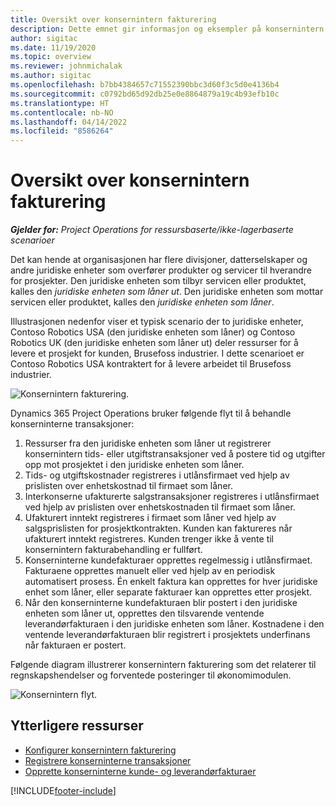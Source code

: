 ```yaml
---
title: Oversikt over konsernintern fakturering
description: Dette emnet gir informasjon og eksempler på konsernintern fakturering for prosjekter.
author: sigitac
ms.date: 11/19/2020
ms.topic: overview
ms.reviewer: johnmichalak
ms.author: sigitac
ms.openlocfilehash: b7bb4384657c71552390bbc3d60f3c5d0e4136b4
ms.sourcegitcommit: c0792bd65d92db25e0e8864879a19c4b93efb10c
ms.translationtype: HT
ms.contentlocale: nb-NO
ms.lasthandoff: 04/14/2022
ms.locfileid: "8586264"
---
```

# <a name="intercompany-invoicing-overview"></a>Oversikt over konsernintern fakturering

_**Gjelder for:** Project Operations for ressursbaserte/ikke-lagerbaserte scenarioer_

Det kan hende at organisasjonen har flere divisjoner, datterselskaper og andre juridiske enheter som overfører produkter og servicer til hverandre for prosjekter. Den juridiske enheten som tilbyr servicen eller produktet, kalles den *juridiske enheten som låner ut*. Den juridiske enheten som mottar servicen eller produktet, kalles den *juridiske enheten som låner*.

Illustrasjonen nedenfor viser et typisk scenario der to juridiske enheter, Contoso Robotics USA (den juridiske enheten som låner) og Contoso Robotics UK (den juridiske enheten som låner ut) deler ressurser for å levere et prosjekt for kunden, Brusefoss industrier. I dette scenarioet er Contoso Robotics USA kontraktert for å levere arbeidet til Brusefoss industrier.

![Konsernintern fakturering.](./media/IntercompanyScenario.png) 

Dynamics 365 Project Operations bruker følgende flyt til å behandle konserninterne transaksjoner:

1. Ressurser fra den juridiske enheten som låner ut registrerer konsernintern tids- eller utgiftstransaksjoner ved å postere tid og utgifter opp mot prosjektet i den juridiske enheten som låner.
2. Tids- og utgiftskostnader registreres i utlånsfirmaet ved hjelp av prislisten over enhetskostnad til firmaet som låner.
3. Interkonserne ufakturerte salgstransaksjoner registreres i utlånsfirmaet ved hjelp av prislisten over enhetskostnaden til firmaet som låner.
4. Ufakturert inntekt registreres i firmaet som låner ved hjelp av salgsprislisten for prosjektkontrakten. Kunden kan faktureres når ufakturert inntekt registreres. Kunden trenger ikke å vente til konsernintern fakturabehandling er fullført.
5. Konserninterne kundefakturaer opprettes regelmessig i utlånsfirmaet. Fakturaene opprettes manuelt eller ved hjelp av en periodisk automatisert prosess. Én enkelt faktura kan opprettes for hver juridiske enhet som låner, eller separate fakturaer kan opprettes etter prosjekt.
6. Når den konserninterne kundefakturaen blir postert i den juridiske enheten som låner ut, opprettes den tilsvarende ventende leverandørfakturaen i den juridiske enheten som låner. Kostnadene i den ventende leverandørfakturaen blir registrert i prosjektets underfinans når fakturaen er postert.

Følgende diagram illustrerer konsernintern fakturering som det relaterer til regnskapshendelser og forventede posteringer til økonomimodulen.

![Konsernintern flyt.](./media/IntercompanyFlow.png)

## <a name="additional-resources"></a>Ytterligere ressurser

- [Konfigurer konsernintern fakturering](configure-intercompany-invoicing.md)
- [Registrere konserninterne transaksjoner](create-intercompany-transactions.md)
- [Opprette konserninterne kunde- og leverandørfakturaer](create-intercompany-customer-vendor-invoices.md)


[!INCLUDE[footer-include](../includes/footer-banner.md)]